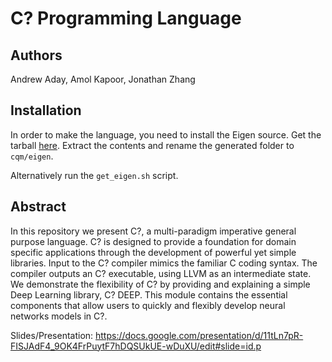 # C? Programming Language

## Authors
Andrew Aday, Amol Kapoor, Jonathan Zhang

## Installation
In order to make the language, you need to install the Eigen source. Get the tarball [here](http://bitbucket.org/eigen/eigen/get/3.3.4.tar.bz2). Extract the contents and rename the generated folder to `cqm/eigen`.

Alternatively run the `get_eigen.sh` script.

## Abstract
In this repository we present C?, a multi-paradigm imperative general purpose language. C? is designed to provide a foundation for domain specific applications through the development of powerful yet simple libraries. Input to the C? compiler mimics the familiar C coding syntax. The compiler outputs an C? executable, using LLVM as an intermediate state. We demonstrate the flexibility of C? by providing and explaining a simple Deep Learning library, C? DEEP. This module contains the essential components that allow users to quickly and flexibly develop neural networks models in C?.

Slides/Presentation: https://docs.google.com/presentation/d/11tLn7pR-FISJAdF4_9OK4FrPuytF7hDQSUkUE-wDuXU/edit#slide=id.p

